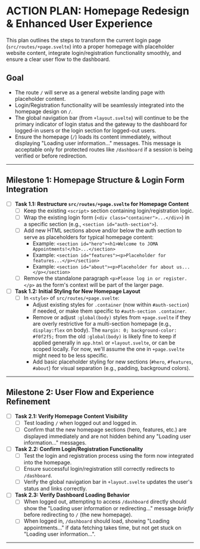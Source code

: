 # ACTION PLAN: Homepage Redesign & Enhanced User Experience

This plan outlines the steps to transform the current login page (`src/routes/+page.svelte`) into a proper homepage with placeholder website content, integrate login/registration functionality smoothly, and ensure a clear user flow to the dashboard.

## Goal

- The route `/` will serve as a general website landing page with placeholder content.
- Login/Registration functionality will be seamlessly integrated into the homepage design on `/`.
- The global navigation bar (from `+layout.svelte`) will continue to be the primary indicator of login status and the gateway to the dashboard for logged-in users or the login section for logged-out users.
- Ensure the homepage (`/`) loads its content immediately, without displaying "Loading user information..." messages. This message is acceptable only for protected routes like `/dashboard` if a session is being verified or before redirection.

---

## Milestone 1: Homepage Structure & Login Form Integration

- [ ] **Task 1.1: Restructure `src/routes/+page.svelte` for Homepage Content**
    - [ ] Keep the existing `<script>` section containing login/registration logic.
    - [ ] Wrap the existing login form (`<div class="container">...</div>`) in a specific section (e.g., `<section id="auth-section">`).
    - [ ] Add new HTML sections above and/or below the auth section to serve as placeholders for typical homepage content:
        - Example: `<section id="hero"><h1>Welcome to JOMA Appointments!</h1>...</section>`
        - Example: `<section id="features"><p>Placeholder for features...</p></section>`
        - Example: `<section id="about"><p>Placeholder for about us...</p></section>`
    - [ ] Remove the standalone paragraph `<p>Please log in or register.</p>` as the form's context will be part of the larger page.
- [ ] **Task 1.2: Initial Styling for New Homepage Layout**
    - [ ] In `<style>` of `src/routes/+page.svelte`:
        - Adjust existing styles for `.container` (now within `#auth-section`) if needed, or make them specific to `#auth-section .container`.
        - Remove or adjust `:global(body)` styles from `+page.svelte` if they are overly restrictive for a multi-section homepage (e.g., `display:flex` on body). The `margin: 0; background-color: #f0f2f5;` from the old `:global(body)` is likely fine to keep if applied generally in `app.html` or `+layout.svelte`, or can be scoped locally. For now, we'll assume the one in `+page.svelte` might need to be less specific.
        - Add basic placeholder styling for new sections (`#hero`, `#features`, `#about`) for visual separation (e.g., padding, background colors).

---

## Milestone 2: User Flow and Experience Refinement

- [ ] **Task 2.1: Verify Homepage Content Visibility**
    - [ ] Test loading `/` when logged out and logged in.
    - [ ] Confirm that the new homepage sections (hero, features, etc.) are displayed immediately and are not hidden behind any "Loading user information..." messages.
- [ ] **Task 2.2: Confirm Login/Registration Functionality**
    - [ ] Test the login and registration process using the form now integrated into the homepage.
    - [ ] Ensure successful login/registration still correctly redirects to `/dashboard`.
    - [ ] Verify the global navigation bar in `+layout.svelte` updates the user's status and links correctly.
- [ ] **Task 2.3: Verify Dashboard Loading Behavior**
    - [ ] When logged out, attempting to access `/dashboard` directly should show the "Loading user information or redirecting..." message *briefly* before redirecting to `/` (the new homepage).
    - [ ] When logged in, `/dashboard` should load, showing "Loading appointments..." if data fetching takes time, but not get stuck on "Loading user information...".

--- 